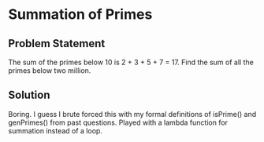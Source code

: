 # Summation of Primes

## Problem Statement

The sum of the primes below 10 is 2 + 3 + 5 + 7 = 17. Find the sum of all the primes below two million.

## Solution
Boring. I guess I brute forced this with my formal definitions of isPrime() and genPrimes() from past questions. Played with a lambda function for summation instead of a loop.